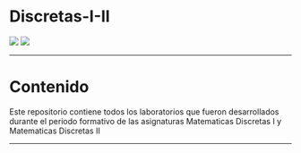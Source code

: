 # Discretas-I-II

![](https://img.shields.io/badge/Project%20Version-0.0.1-brightgreen) ![](https://img.shields.io/badge/node-%3E=%2016.0.0-brightgreen)

---

# Contenido

Este repositorio contiene todos los laboratorios que fueron desarrollados durante el periodo formativo de las asignaturas Matematicas Discretas I y Matematicas Discretas II

---
